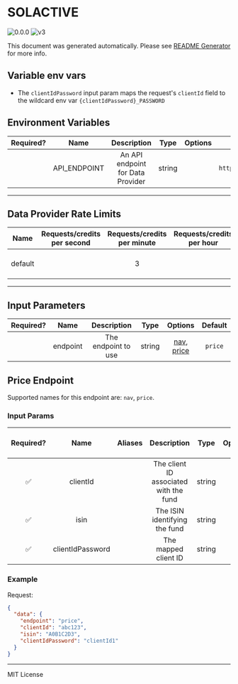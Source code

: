 # SOLACTIVE

![0.0.0](https://img.shields.io/github/package-json/v/smartcontractkit/external-adapters-js?filename=packages/sources/solactive/package.json) ![v3](https://img.shields.io/badge/framework%20version-v3-blueviolet)

This document was generated automatically. Please see [README Generator](../../scripts#readme-generator) for more info.

## Variable env vars

- The `clientIdPassword` input param maps the request's `clientId` field to the wildcard env var `{clientIdPassword}_PASSWORD`

## Environment Variables

| Required? |     Name     |            Description            |  Type  | Options |                       Default                       |
| :-------: | :----------: | :-------------------------------: | :----: | :-----: | :-------------------------------------------------: |
|           | API_ENDPOINT | An API endpoint for Data Provider | string |         | `https://clients.solactive.com/api/rest/v1/indices` |

---

## Data Provider Rate Limits

|  Name   | Requests/credits per second | Requests/credits per minute | Requests/credits per hour |                   Note                   |
| :-----: | :-------------------------: | :-------------------------: | :-----------------------: | :--------------------------------------: |
| default |                             |              3              |                           | Conservative rate limit as key is shared |

---

## Input Parameters

| Required? |   Name   |     Description     |  Type  |                     Options                      | Default |
| :-------: | :------: | :-----------------: | :----: | :----------------------------------------------: | :-----: |
|           | endpoint | The endpoint to use | string | [nav](#price-endpoint), [price](#price-endpoint) | `price` |

## Price Endpoint

Supported names for this endpoint are: `nav`, `price`.

### Input Params

| Required? |       Name       | Aliases |              Description               |  Type  | Options | Default | Depends On | Not Valid With |
| :-------: | :--------------: | :-----: | :------------------------------------: | :----: | :-----: | :-----: | :--------: | :------------: |
|    ✅     |     clientId     |         | The client ID associated with the fund | string |         |         |            |                |
|    ✅     |       isin       |         |     The ISIN identifying the fund      | string |         |         |            |                |
|    ✅     | clientIdPassword |         |          The mapped client ID          | string |         |         |            |                |

### Example

Request:

```json
{
  "data": {
    "endpoint": "price",
    "clientId": "abc123",
    "isin": "A0B1C2D3",
    "clientIdPassword": "clientId1"
  }
}
```

---

MIT License
